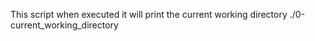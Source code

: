 This script when executed it will print the current working directory
./0-current_working_directory

